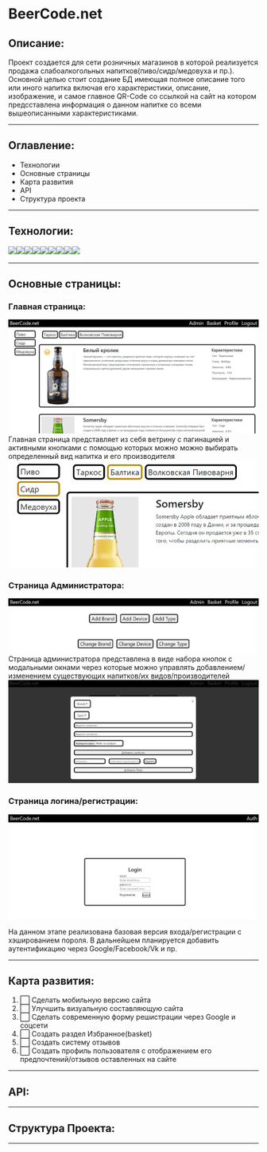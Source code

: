 # BeerCode.net

## Описание:

Проект создается для сети розничных магазинов в которой реализуется продажа слабоалкогольных напитков(пиво/сидр/медовуха и пр.).
Основной целью стоит создание БД имеющая полное описание того или иного напитка включая его характеристики, описание, изображение, и самое главное QR-Code со ссылкой на сайт на котором предсставлена информация о данном напитке со всеми вышеописанными характеристиками.

---

## Оглавление:

- Технологии
- Основные страницы
- Карта развития
- API
- Структура проекта

---

## Технологии:

<img src="https://img.shields.io/badge/Javascript-yellow?style=for-the-badge&logo=javascript&logoColor=black"/><img src="https://img.shields.io/badge/NodeJS-grey?style=for-the-badge&logo=nodedotjs"/><img src="https://img.shields.io/badge/React-black?style=for-the-badge&logo=react&logoColor=61DBFB"/><img src="https://img.shields.io/badge/Postgre Sql-696969?style=for-the-badge&logo=postgresql"/><img src="https://img.shields.io/badge/Axios-2F4F4F?style=for-the-badge&logo=axios"/><img src="https://img.shields.io/badge/MobX-2F4F4F?style=for-the-badge&logo=mobx"/><img src="https://img.shields.io/badge/Express-2F4F4F?style=for-the-badge&logo=express"/><img src="https://img.shields.io/badge/sequelize-2F4F4F?style=for-the-badge&logo=sequelize"/><img src="https://img.shields.io/badge/Bootstrap-2F4F4F?style=for-the-badge&logo=bootstrap"/>

---

## Основные страницы:

### Главная страница:

![MainPage](documentation/pictures/MainPageScreen.JPG)
Главная страница представляет из себя ветрину с пагинацией и активными кнопками с помощью которых можно можно выбирать определенный вид напитка и его производителя
![ActiveButtuns](documentation/pictures/TypeBrandsButtons.JPG)

### Страница Администратора:

![AdminPage](documentation/pictures/AdminPageScreen.JPG)
Страница администратора представлена в виде набора кнопок с модальными окнами через которые можно управлять добавлением/изменением существующих напитков/их видов/производителей
![ModalWindow](documentation/pictures/ModalWindowScreen.JPG)

### Страница логина/регистрации:

![LoginPage](documentation/pictures/LoginPageScreen.JPG)

На данном этапе реализована базовая версия входа/регистрации с хэшированием пороля. В дальнейшем планируется добавить аутентификацию через Google/Facebook/Vk и пр.

---

## Карта развития:

1. :white_large_square: Сделать мобильную версию сайта
2. :white_large_square: Улучшить визуальную составляющую сайта
3. :white_large_square: Сделать современную форму решистрации через Google и соцсети
4. :white_large_square: Создать раздел Избранное(basket)
5. :white_large_square: Создать систему отзывов
6. :white_large_square: Создать профиль пользователя с отображением его предпочтений/отзывов оставленных на сайте

---

## API:

---

## Структура Проекта:

---
